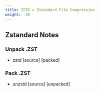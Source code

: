 ```yaml
---
title: ZSTD > Zstandard File Compression
weight: -20
---
```


## Zstandard Notes

### Unpack .ZST
- zstd [source] [packed]

### Pack .ZST
- unzstd [source] [unpacked]
